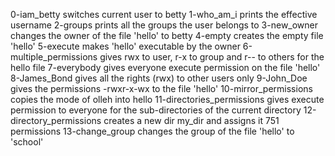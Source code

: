 0-iam_betty switches current user to betty
1-who_am_i prints the effective username
2-groups prints all the groups the user belongs to
3-new_owner changes the owner of the file 'hello' to betty
4-empty creates the empty file 'hello'
5-execute makes 'hello' executable by the owner
6-multiple_permissions gives rwx to user, r-x to group and r-- to others for the hello file 
7-everybody gives everyone execute permission on the file 'hello'
8-James_Bond gives all the rights (rwx) to other users only
9-John_Doe gives the permissions -rwxr-x-wx to the file 'hello'
10-mirror_permissions copies the mode of olleh into hello
11-directories_permissions gives execute permission to everyone for the sub-directories of the current directory
12-directory_permissions creates a new dir my_dir and assigns it 751 permissions
13-change_group changes the group of the file 'hello' to 'school'
